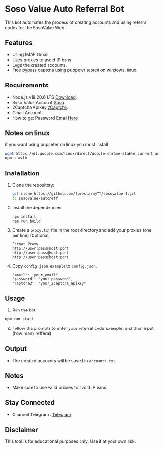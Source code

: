 # Soso Value Auto Referral Bot

This bot automates the process of creating accounts and using referral codes for the SosoValue Web.

## Features

- Using IMAP Gmail
- Uses proxies to avoid IP bans.
- Logs the created accounts.
- Free bypass captcha using puppeter tested on windows, linux.

## Requirements

- Node.js v18.20.6 LTS [Download](https://nodejs.org/dist/v18.20.6/node-v18.20.6-x64.msi).
- Soso Value Account [Soso](https://sosovalue.com/join/2UINHAWE).
- 2Captcha Apikey [2Captcha](https://2captcha.com/?from=25086358).
- Gmail Account.
- How to get Password Email [Here](https://www.youtube.com/watch?v=_rAoQeKpEtM)

## Notes on linux

if you want using puppeter on linux you must install

```bash
wget https://dl.google.com/linux/direct/google-chrome-stable_current_amd64.deb && sudo apt --fix-broken install -y && sudo apt install -f ./google-chrome-stable_current_amd64.deb -y && sudo apt install xvfb -y
npm i xvfb
```

## Installation

1. Clone the repository:

   ```sh
   git clone https://github.com/forestarmyYT/sosovalue-1.git
   cd sosovalue-autoreff
   ```

2. Install the dependencies:

   ```sh
   npm install
   npm run build
   ```

3. Create a `proxy.txt` file in the root directory and add your proxies (one per line) (Optional).

   ```
   Format Proxy
   http://user:pass@host:port
   http://user:pass@host:port
   http://user:pass@host:port
   ```

4. Copy `config.json.example` to `config.json`.

   ```
   "email": "your_email",
   "password": "your_password",
   "captcha2": "your_2captcha_apikey"
   ```

## Usage

1. Run the bot:

```sh
npm run start
```

2. Follow the prompts to enter your referral code example, and then input (how many refferal)

## Output

- The created accounts will be saved in `accounts.txt`.

## Notes

- Make sure to use valid proxies to avoid IP bans.

## Stay Connected

- Channel Telegram : [Telegram](https://t.me/forestarmy)

## Disclaimer

This tool is for educational purposes only. Use it at your own risk.
